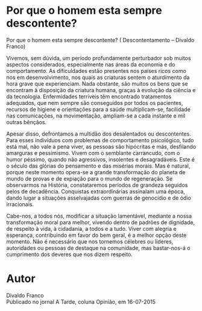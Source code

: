 # Por que o homem esta sempre descontente?

Por que o homem esta sempre descontente? ( Descontentamento – Divaldo Franco)

Vivemos, sem dúvida, um período profundamente perturbador sob muitos aspectos considerados, especialmente nas áreas da economia e do comportamento. As dificuldades estão presentes nos países ricos como nos em desenvolvimento, nos quais as criaturas sentem o aturdimento da hora grave que experienciam. Nada obstante, são muitos os bens que se encontram à disposição da criatura humana, graças à evolução da ciência e da tecnologia. Enfermidades terríveis têm encontrado tratamentos adequados, que nem sempre são conseguidos por todos os pacientes, recursos de higiene e orientações para a saúde multiplicam-se, facilidade nas comunicações, na movimentação, ampliam-se a cada instante e mil outras bênçãos.

Apesar disso, defrontamos a multidão dos desalentados ou descontentes. Para esses indivíduos com problemas de comportamento psicológico, tudo está mal, não vale a pena viver, as pessoas são hipócritas e más, desfilando amarguras e pessimismo. Vivem com o semblante carrancudo, com o humor péssimo, quando não agressivos, insolentes e desagradáveis. Este é o século das glórias do pensamento e das misérias morais. Mas é natural, porque neste momento opera-se a grande transformação do planeta de mundo de provas e de expiação para o mundo de regeneração. Se observarmos na História, constataremos períodos de grandeza seguidos pelos de decadência. Conquistas extraordinárias assinalam uma época, dando lugar a situações asselvajadas com guerras de genocídio e de ódio irracionais.

Cabe-nos, a todos nós, modificar a situação lamentável, mediante a nossa transformação moral para melhor, vivendo dentro de padrões de dignidade, de respeito à vida, à cidadania, a todos e a tudo. Viver com alegria e esperança, contribuindo em favor do bem geral, é a melhor opção deste momento. Não é necessário que nos tornemos célebres ou líderes, autoridades ou pessoas de destaque na comunidade, mas bastar-nos-á o cumprimento dos deveres que nos dizem respeito.

# Autor
Divaldo Franco  
Publicado no jornal A Tarde, coluna Opinião, em 16-07-2015